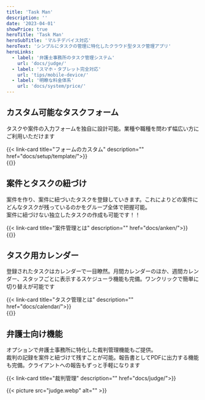 ```yaml
---
title: 'Task Man'
description: ''
date: '2023-04-01'
showPrice: true
heroTitle: 'Task Man'
heroSubTitle: 'マルチデバイス対応'
heroText: 'シンプルにタスクの管理に特化したクラウド型タスク管理アプリ'
heroLinks:
  - label: '弁護士事務所のタスク管理システム'
    url: 'docs/judge/'
  - label: 'スマホ・タブレット完全対応'
    url: 'tips/mobile-device/'
  - label: '明瞭な料金体系'
    url: 'docs/system/price/'
---
```


<!-- ▼自作できる -->
<div class="container my-5" id="nocode-custom-daily-report">
<div class="row align-items-center rounded-3 border shadow-lg">
<div class="col-lg-7">
<h2 class="display-4 fw-bold text-body-emphasis lh-1">カスタム可能なタスクフォーム</h2>
<p class="lead">

タスクや案件の入力フォームを独自に設計可能。業種や職種を問わず幅広い方にご利用いただけます

</p>
{{< link-card title="フォームのカスタム" description="" href="docs/setup/template/">}}
</div>
<div class="col-lg-9">
{{<iTablet filename="test" msg="テスト" alice="ok">}}

</div>
</div>
</div>

<!-- ▼案件・タスク -->
<div class="container my-5" id="nocode-custom-daily-report">
<div class="row align-items-center rounded-3 border shadow-lg">
<div class="col-lg-7">
<h2 class="display-4 fw-bold text-body-emphasis lh-1">案件とタスクの紐づけ</h2>
<p class="lead">

案件を作り、案件に紐づいたタスクを登録していきます。これによりどの案件にどんなタスクが残っているのかをグループ全体で把握可能。  
案件に紐づけない独立したタスクの作成も可能です！！

</p>
{{< link-card title="案件管理とは" description="" href="docs/anken/">}}
</div>
<div class="col-lg-9">
{{<iTablet filename="test" msg="テスト" alice="ok">}}

</div>
</div>
</div>

<!-- ▼カレンダー -->
<div class="container my-5" id="nocode-custom-daily-report">
<div class="row align-items-center rounded-3 border shadow-lg">
<div class="col-lg-7">
<h2 class="display-4 fw-bold text-body-emphasis lh-1">タスク用カレンダー</h2>
<p class="lead">

登録されたタスクはカレンダーで一目瞭然。月間カレンダーのほか、週間カレンダー、スタッフごとに表示するスケジューラ機能も完備。ワンクリックで簡単に切り替えが可能です

</p>
{{< link-card title="タスク管理とは" description="" href="docs/calendar/">}}
</div>
<div class="col-lg-9">
{{<iTablet filename="month" msg="カレンダ" alice="ok">}}

</div>
</div>
</div>

<!-- ▼カレンダー -->
<div class="container my-5" id="nocode-custom-daily-report">
<div class="row align-items-center rounded-3 border shadow-lg">
<div class="col-lg-7">
<h2 class="display-4 fw-bold text-body-emphasis lh-1">弁護士向け機能</h2>
<p class="lead">

オプションで弁護士事務所に特化した裁判管理機能もご提供。  
裁判の記録を案件と紐づけて残すことが可能。報告書としてPDFに出力する機能も完備。クライアントへの報告もずっと手軽になります

</p>
{{< link-card title="裁判管理" description="" href="docs/judge/">}}
</div>
<div class="col-lg-9">

{{< picture src="judge.webp" alt="" >}}

</div>
</div>
</div>
